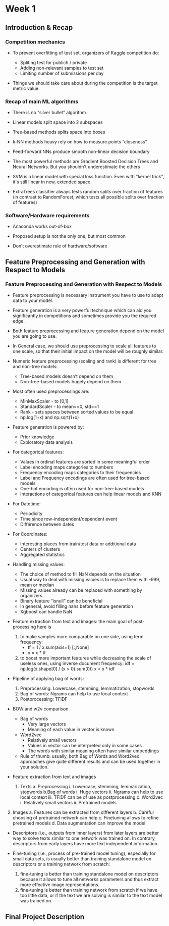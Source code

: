 # Week 1
## Introduction & Recap
### Competition mechanics

* To prevent overfitting of test set, organizers of Kaggle competition do:
	
	* Spliting test for publich / private
	* Adding non-relevant samples to test set
	* Limiting number of submissions per day

* Things we should take care about during the competition is the target metric value.

### Recap of main ML algorithms
	
* There is no “silver bullet” algorithm
	
* Linear models split space into 2 subspaces
	
* Tree-based methods splits space into boxes
	
* k-NN methods heavy rely on how to measure points “closeness”
	
* Feed-forward NNs produce smooth non-linear decision boundary
	
* The most powerful methods are Gradient Boosted Decision Trees and Neural Networks. But you shouldn’t underestimate the others

* SVM is a linear model with special loss function. Even with "kernel trick", it's still linear in new, extended space.

* ExtraTrees classifier always tests random splits over fraction of features (in contrast to RandomForest, which tests all possible splits over fraction of features)
	
### Software/Hardware requirements

* Anaconda works out-of-box
	
* Proposed setup is not the only one, but most common
	
* Don’t overestimate role of hardware/software

## Feature Preprocessing and Generation with Respect to Models

### Feature Preprocessing and Generation with Respect to Models

* Feature preprocessing is necessary instrument you have to use to adapt data to your model. 
	
* Feature generation is a very powerful technique which can aid you significantly in competitions and sometimes provide you the required edge.
	
* Both feature preprocessing and feature generation depend on the model you are going to use.
	
* In General case, we should use preprocessing to scale all features to one scale, so that their initial impact on the model will be roughly similar.
	
* Numeric feature preprocessing (scaling and rank) is different for tree and non-tree models:
		
	* Tree-based models doesn’t depend on them
	* Non-tree-based models hugely depend on them
	
* Most often used preprocessings are:
		
	* MinMaxScaler - to [0,1]
	* StandardScaler - to mean==0, std==1
	* Rank - sets spaces between sorted values to be equal
	* np.log(1+x) and np.sqrt(1+x)
	
* Feature generation is powered by:
	
	* Prior knowledge
	* Exploratory data analysis
	
* For categorical features:

	* Values in ordinal features are sorted in some meaningful order
	* Label encoding maps categories to numbers
	* Frequency encoding maps categories to their frequencies
	* Label and Frequency encodings are often used for tree-based models
	* One-hot encoding is often used for non-tree-based models
	* Interactions of categorical features can help linear models and KNN
	
* For Datetime:

	* Periodicity
	* Time since row-independent/dependent event
	* Difference between dates
	
* For Coordinates:

	* Interesting places from train/test data or additional data
	* Centers of clusters
	* Aggregated statistics

* Handling missing values: 
	
	* The choice of method to fill NaN depends on the situation
	* Usual way to deal with missing values is to replace them with -999, mean or median
	* Missing values already can be replaced with something by organizers
	* Binary feature “isnull” can be beneficial
	* In general, avoid filling nans before feature generation
	* Xgboost can handle NaN

* Feature extraction from text and images: the main goal of post-processing here is 
	1. to make samples more comparable on one side, using term frequency: 
		* tf = 1 / x.sum(axis=1) [:,None]
		* x = x * tf
	2.  to boost more important features while decreasing the scale of useless ones, using inverse document frequency:
		idf = np.log(x.shape[0] / (x > 0).sum(0)) 
		x = x * idf
		
* Pipeline of applying bag of words:
	
	1. Preprocessing: Lowercase, stemming, lemmatization, stopwords
	2. Bag of words: Ngrams can help to use local context
	3. Postprocessing: TFiDF
	
* BOW and w2v comparison
	* Bag of words
		* Very large vectors
		* Meaning of each value in vector is known
	* Word2vec
		* Relatively small vectors
		* Values in vector can be interpreted only in some cases
		* The words with similar meaning often have similar embeddings
	* Rule of thumb: usually, both Bag of Words and Word2vec approaches give quite different results and can be used together in your solution.
	
* Feature extraction from text and images
	1. Texts
		a. Preprocessing
			i. Lowercase, stemming, lemmarization, stopwords b.Bag of words
			i. Huge vectors
ii. Ngrams can help to use local context
iii. TFiDF can be of use as postprocessing
c. Word2vec
i. Relatively small vectors
ii. Pretrained models
2. Images
a. Features can be extracted from different layers
b. Careful choosing of pretrained network can help
c. Finetuning allows to refine pretrained models
d. Data augmentation can improve the model

* Descriptors (i.e., outputs from inner layers) from later layers are better way to solve texts similar to one network was trained on. In contrary, descriptors from early layers have more text independent information. 

* Fine-tuning (i.e.,  process of pre-trained model tuning), especially for small data sets, is usually better than training standalone model on descriptors or a training network from scratch: 
	1. fine-tuning is better than training standalone model on descriptors because it allows to tune all networks parameters and thus extract more effective image representations.
	2. fine-tuning is better than training network from scratch if we have too little data, or if the text we are solving is similar to the text model was trained on.
		
## Final Project Description
